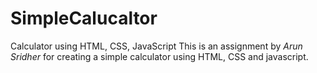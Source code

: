# SimpleCalucaltor
Calculator using HTML, CSS, JavaScript
This is an assignment by *Arun Sridher* for creating a simple calculator using HTML, CSS and javascript.